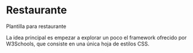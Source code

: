 # Restaurante
Plantilla para restaurante

La idea principal es empezar a explorar un poco el framework ofrecido por W3Schools, 
que consiste en una única hoja de estilos CSS.


